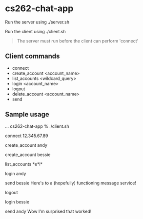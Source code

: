 # cs262-chat-app

Run the server using ./server.sh

Run the client using ./client.sh

> The server must run before the client can perform 'connect'

## Client commands
- connect <ip>
- create_account <account_name>
- list_accounts <wildcard_query>
- login <account_name>
- logout
- delete_account <account_name>
- send <recipient> <message>

## Sample usage
... cs262-chat-app % ./client.sh

connect 12.345.67.89

create_account andy

create_account bessie

list_accounts \*e\*i\*

login andy

send bessie Here's to a (hopefully) functioning message service!

logout

login bessie

send andy Wow I'm surprised that worked!